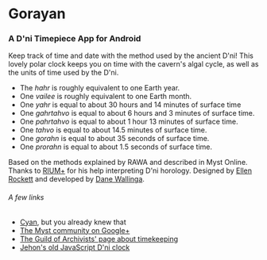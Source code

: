 # Gorayan
### A D'ni Timepiece App for Android

Keep track of time and date with the method used by the ancient D'ni! This lovely polar clock keeps you on time with the cavern's algal cycle, as well as the units of time used by the D'ni.

* The *hahr* is roughly equivalent to one Earth year.
* One *vailee* is roughly equivalent to one Earth month.
* One *yahr* is equal to about 30 hours and 14 minutes of surface time
* One *gahrtahvo* is equal to about 6 hours and 3 minutes of surface time.
* One *pahrtahvo* is equal to about 1 hour 13 minutes of surface time.
* One *tahvo* is equal to about 14.5 minutes of surface time.
* One *gorahn* is equal to about 35 seconds of surface time.
* One *prorahn* is equal to about 1.5 seconds of surface time.

Based on the methods explained by RAWA and described in Myst Online. Thanks to [RIUM+](https://plus.google.com/+MikeAndoRiumplus "RIUM+ on Google+") for his help interpreting D'ni horology. Designed by [Ellen Rockett](https://plus.google.com/+EllenRockett "Ellen Rockett on Google+") and developed by [Dane Wallinga](https://plus.google.com/+DaneWallinga "Dane Wallinga on Google+").

###### A few links
* [Cyan](http://cyan.com/), but you already knew that
* [The Myst community on Google+](https://plus.google.com/communities/114266928683603170291)
* [The Guild of Archivists' page about timekeeping](http://www.guildofarchivists.org/archive/_/dni-timekeeping-r698)
* [Jehon's old JavaScript D'ni clock](https://jsfiddle.net/154e70as/2/)